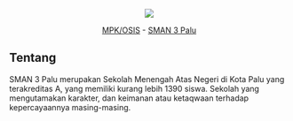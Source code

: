 <div align="center">
  <p>
    <a href="https://sman3palu.sch.id"><img src="https://avatars.githubusercontent.com/u/130784785?s=200&v=4" /></a>
  </p>
  <p>
    <a href="https://www.instagram.com/mpkosis_sman3plw/">MPK/OSIS</a>
    -
    <a href="https://www.instagram.com/sman3palu.official/">SMAN 3 Palu</a>
  </p>
</div>

## Tentang
SMAN 3 Palu merupakan Sekolah Menengah Atas Negeri di Kota Palu yang terakreditas A, yang memiliki kurang lebih 1390 siswa.
Sekolah yang mengutamakan karakter, dan keimanan atau ketaqwaan terhadap kepercayaannya masing-masing.
